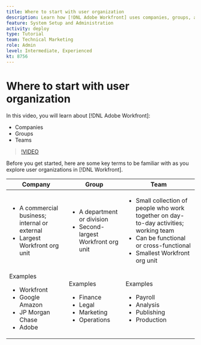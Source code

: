 ```yaml
---
title: Where to start with user organization
description: Learn how [!DNL Adobe Workfront] uses companies, groups, and teams for user organization and permissions to work items.
feature: System Setup and Administration
activity: deploy
type: Tutorial
team: Technical Marketing
role: Admin
level: Intermediate, Experienced
kt: 8756
---
```

# Where to start with user organization

In this video, you will learn about [!DNL Adobe Workfront]:

* Companies
* Groups
* Teams

>[!VIDEO](https://video.tv.adobe.com/v/335068/?quality=12)

Before you get started, here are some key terms to be familiar with as you explore user organizations in [!DNL Workfront].

| Company | Group | Team |
| --- | --- | --- |
| <ul><li>A commercial business; internal or external</li><li>Largest Workfront org unit</li></ul>| <ul><li>A department or division</li><li>Second-largest Workfront org unit</li></ul> | <ul><li>Small collection of people who work together on day-to-day activities; working team</li><li>Can be functional or cross-functional</li><li>Smallest Workfront org unit</li></ul> |
| Examples <ul><li>Workfront</li><li>Google Amazon</li><li>JP Morgan Chase</li><li>Adobe</li></ul> | Examples <ul><li>Finance</li><li>Legal</li><li>Marketing</li><li>Operations</li></ul> | Examples <ul><li>Payroll</li><li>Analysis</li><li>Publishing</li><li>Production</li></ul> |



